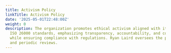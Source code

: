 ```yaml
---
title: Activism Policy
linkTitle: Activism Policy
date: '2025-05-01T22:48:00Z'
weight: 0
description: The organization promotes ethical activism aligned with its values and
  ISO 26000 standards, emphasizing transparency, accountability, and community well-being
  while ensuring compliance with regulations. Ryan Laird oversees the policy's implementation
  and periodic reviews.
---
```



<!-- Unsupported block type: unsupported -->